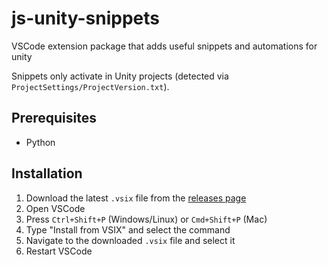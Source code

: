 # js-unity-snippets
VSCode extension package that adds useful snippets and automations for unity

Snippets only activate in Unity projects (detected via `ProjectSettings/ProjectVersion.txt`).

## Prerequisites
* Python

## Installation
1. Download the latest `.vsix` file from the [releases page](https://github.com/JosephStar318/js-unity-snippets/releases)
2. Open VSCode
3. Press `Ctrl+Shift+P` (Windows/Linux) or `Cmd+Shift+P` (Mac)
4. Type "Install from VSIX" and select the command
5. Navigate to the downloaded `.vsix` file and select it
6. Restart VSCode